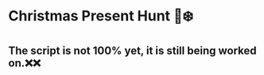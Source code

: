 # __**Christmas Present Hunt 🎄❄️**__
## **The script is not 100% yet, it is still being worked on.❌❌**
